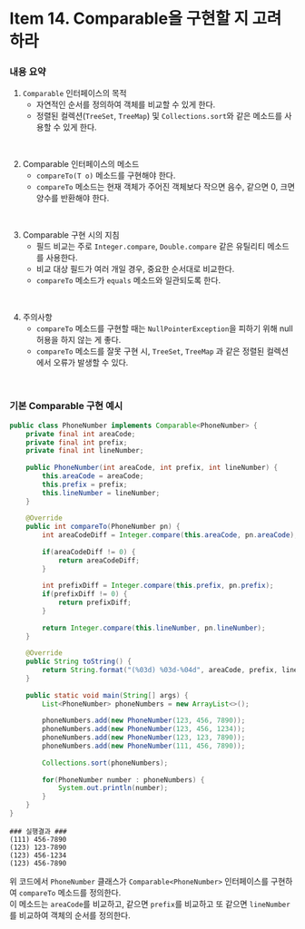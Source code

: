 # Item 14. Comparable을 구현할 지 고려하라

### 내용 요약 <br>
1. `Comparable` 인터페이스의 목적
    - 자연적인 순서를 정의하여 객체를 비교할 수 있게 한다.
    - 정렬된 컬렉션(`TreeSet`, `TreeMap`) 및 `Collections.sort`와 같은 메소드를 사용할 수 있게 한다.

<br>

2. Comparable 인터페이스의 메소드
   - `compareTo(T o)` 메소드를 구현해야 한다.
   - `compareTo` 메소드는 현재 객체가 주어진 객체보다 작으면 음수, 같으면 0, 크면 양수를 반환해야 한다.

<br>

3. Comparable 구현 시의 지침
   - 필드 비교는 주로 `Integer.compare`, `Double.compare` 같은 유틸리티 메소드를 사용한다.
   - 비교 대상 필드가 여러 개일 경우, 중요한 순서대로 비교한다.
   - `compareTo` 메소드가 `equals` 메소드와 일관되도록 한다.

<br>

4. 주의사항
   - `compareTo` 메소드를 구현할 때는 `NullPointerException`을 피하기 위해 null 허용을 하지 않는 게 좋다.
   - `compareTo` 메소드를 잘못 구현 시, `TreeSet`, `TreeMap` 과 같은 정렬된 컬렉션에서 오류가 발생할 수 있다.

<br>

### 기본 Comparable 구현 예시
```java
public class PhoneNumber implements Comparable<PhoneNumber> {
    private final int areaCode;
    private final int prefix;
    private final int lineNumber;
    
    public PhoneNumber(int areaCode, int prefix, int lineNumber) {
        this.areaCode = areaCode;
        this.prefix = prefix;
        this.lineNumber = lineNumber;
    }
    
    @Override
    public int compareTo(PhoneNumber pn) {
        int areaCodeDiff = Integer.compare(this.areaCode, pn.areaCode);
        
        if(areaCodeDiff != 0) {
            return areaCodeDiff;
        }
        
        int prefixDiff = Integer.compare(this.prefix, pn.prefix);
        if(prefixDiff != 0) {
            return prefixDiff;
        }
        
        return Integer.compare(this.lineNumber, pn.lineNumber);
    }
    
    @Override
    public String toString() {
        return String.format("(%03d) %03d-%04d", areaCode, prefix, lineNumber);
    }
    
    public static void main(String[] args) {
        List<PhoneNumber> phoneNumbers = new ArrayList<>();
        
        phoneNumbers.add(new PhoneNumber(123, 456, 7890));
        phoneNumbers.add(new PhoneNumber(123, 456, 1234));
        phoneNumbers.add(new PhoneNumber(123, 123, 7890));
        phoneNumbers.add(new PhoneNumber(111, 456, 7890));
        
        Collections.sort(phoneNumbers);
        
        for(PhoneNumber number : phoneNumbers) {
            System.out.println(number);
        }
    }
}
```

```text
### 실행결과 ###
(111) 456-7890
(123) 123-7890
(123) 456-1234
(123) 456-7890
```
위 코드에서 `PhoneNumber` 클래스가 `Comparable<PhoneNumber>` 인터페이스를 구현하여 `compareTo` 메소드를 정의한다. <br>
이 메소드는 `areaCode`를 비교하고, 같으면 `prefix`를 비교하고 또 같으면 `lineNumber`를 비교하여 객체의 순서를 정의한다. <br>

